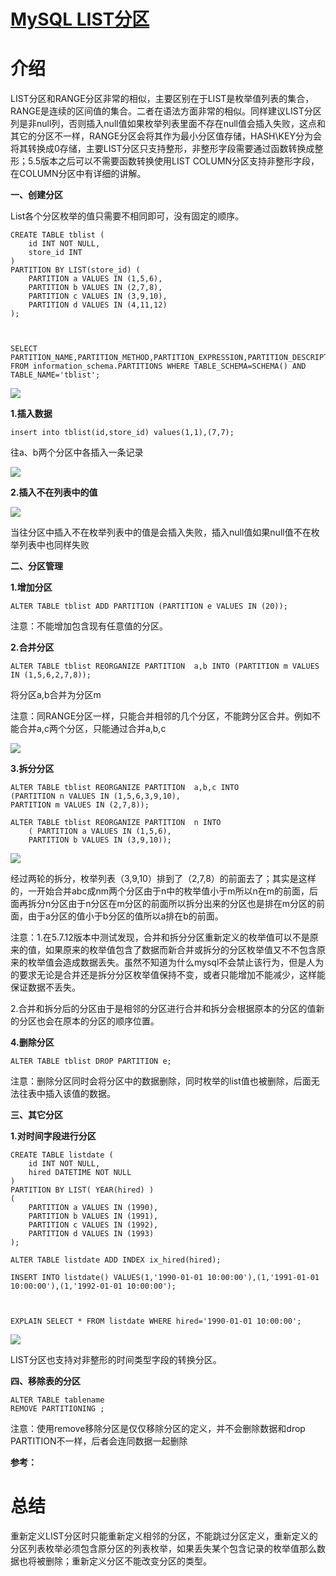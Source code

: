 # [MySQL LIST分区][0]

# 介绍 

LIST分区和RANGE分区非常的相似，主要区别在于LIST是枚举值列表的集合，RANGE是连续的区间值的集合。二者在语法方面非常的相似。同样建议LIST分区列是非null列，否则插入null值如果枚举列表里面不存在null值会插入失败，这点和其它的分区不一样，RANGE分区会将其作为最小分区值存储，HASH\KEY分为会将其转换成0存储，主要LIST分区只支持整形，非整形字段需要通过函数转换成整形；5.5版本之后可以不需要函数转换使用LIST COLUMN分区支持非整形字段，在COLUMN分区中有详细的讲解。

**一、创建分区**

List各个分区枚举的值只需要不相同即可，没有固定的顺序。



    CREATE TABLE tblist (
        id INT NOT NULL,
        store_id INT
    )
    PARTITION BY LIST(store_id) (
        PARTITION a VALUES IN (1,5,6),
        PARTITION b VALUES IN (2,7,8),
        PARTITION c VALUES IN (3,9,10),
        PARTITION d VALUES IN (4,11,12)
    );



    SELECT PARTITION_NAME,PARTITION_METHOD,PARTITION_EXPRESSION,PARTITION_DESCRIPTION,TABLE_ROWS,SUBPARTITION_NAME,SUBPARTITION_METHOD,SUBPARTITION_EXPRESSION 
    FROM information_schema.PARTITIONS WHERE TABLE_SCHEMA=SCHEMA() AND TABLE_NAME='tblist';

![][1]

**1.插入数据**

    insert into tblist(id,store_id) values(1,1),(7,7); 

往a、b两个分区中各插入一条记录

![][2]

**2.插入不在列表中的值**

![][3]

当往分区中插入不在枚举列表中的值是会插入失败，插入null值如果null值不在枚举列表中也同样失败

**二、分区管理**

**1.增加分区**

    ALTER TABLE tblist ADD PARTITION (PARTITION e VALUES IN (20));

注意：不能增加包含现有任意值的分区。

**2.合并分区**

    ALTER TABLE tblist REORGANIZE PARTITION  a,b INTO (PARTITION m VALUES IN (1,5,6,2,7,8));

将分区a,b合并为分区m

注意：同RANGE分区一样，只能合并相邻的几个分区，不能跨分区合并。例如不能合并a,c两个分区，只能通过合并a,b,c

![][4]

**3.拆分分区**

 



    ALTER TABLE tblist REORGANIZE PARTITION  a,b,c INTO 
    (PARTITION n VALUES IN (1,5,6,3,9,10),
    PARTITION m VALUES IN (2,7,8));
    
    ALTER TABLE tblist REORGANIZE PARTITION  n INTO 
        ( PARTITION a VALUES IN (1,5,6),
        PARTITION b VALUES IN (3,9,10));



![][5]

经过两轮的拆分，枚举列表（3,9,10）排到了（2,7,8）的前面去了；其实是这样的，一开始合并abc成nm两个分区由于n中的枚举值小于m所以n在m的前面，后面再拆分n分区由于n分区在m分区的前面所以拆分出来的分区也是排在m分区的前面，由于a分区的值小于b分区的值所以a排在b的前面。

注意：1.在5.7.12版本中测试发现，合并和拆分分区重新定义的枚举值可以不是原来的值，如果原来的枚举值包含了数据而新合并或拆分的分区枚举值又不不包含原来的枚举值会造成数据丢失。虽然不知道为什么mysql不会禁止该行为，但是人为的要求无论是合并还是拆分分区枚举值保持不变，或者只能增加不能减少，这样能保证数据不丢失。

2.合并和拆分后的分区由于是相邻的分区进行合并和拆分会根据原本的分区的值新的分区也会在原本的分区的顺序位置。

**4.删除分区**

    ALTER TABLE tblist DROP PARTITION e;

注意：删除分区同时会将分区中的数据删除，同时枚举的list值也被删除，后面无法往表中插入该值的数据。

**三、其它分区**

**1.对时间字段进行分区**

 


    CREATE TABLE listdate (
        id INT NOT NULL,
        hired DATETIME NOT NULL
    )
    PARTITION BY LIST( YEAR(hired) ) 
    (
        PARTITION a VALUES IN (1990),
        PARTITION b VALUES IN (1991),
        PARTITION c VALUES IN (1992),
        PARTITION d VALUES IN (1993)
    );
    
    ALTER TABLE listdate ADD INDEX ix_hired(hired);
    
    INSERT INTO listdate() VALUES(1,'1990-01-01 10:00:00'),(1,'1991-01-01 10:00:00'),(1,'1992-01-01 10:00:00');



    EXPLAIN SELECT * FROM listdate WHERE hired='1990-01-01 10:00:00';

![][6]

LIST分区也支持对非整形的时间类型字段的转换分区。

**四、移除表的分区**

    ALTER TABLE tablename
    REMOVE PARTITIONING ;

注意：使用remove移除分区是仅仅移除分区的定义，并不会删除数据和drop PARTITION不一样，后者会连同数据一起删除

**参考：**



# **总结** 

重新定义LIST分区时只能重新定义相邻的分区，不能跳过分区定义，重新定义的分区列表枚举必须包含原分区的列表枚举，如果丢失某个包含记录的枚举值那么数据也将被删除；重新定义分区不能改变分区的类型。

[0]: http://www.cnblogs.com/chenmh/p/5643174.html
[1]: ./img/135426-20160705115219514-479514484.png
[2]: ./img/135426-20160705115719608-152749057.png
[3]: ./img/135426-20160705115853686-711472333.png
[4]: ./img/135426-20160705143328967-1566927676.png
[5]: ./img/135426-20160705145246483-1938635423.png
[6]: ./img/135426-20160705161917358-831505307.png
